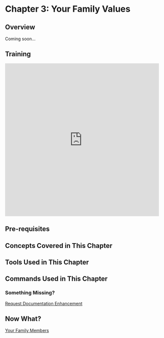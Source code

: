 # Chapter 3: Your Family Values

## Overview

Coming soon...

## Training 

<div class="video-container">
    <iframe width="100%" height="500" src="https://www.youtube.com/embed/5kWUCqbBV9U?si=qdmnyk_vFDvWdlDA" title="YouTube video player" frameborder="0" allow="accelerometer; autoplay; clipboard-write; encrypted-media; gyroscope; picture-in-picture; web-share" referrerpolicy="strict-origin-when-cross-origin" allowfullscreen></iframe>
</div>


## Pre-requisites

## Concepts Covered in This Chapter

## Tools Used in This Chapter

## Commands Used in This Chapter

### Something Missing?

<div class="grid-buttons">
    <a class="btn" href="https://forms.gle/2ZMtwUxg1egV8sHT8">Request Documentation Enhancement</a>
</div>

## Now What?

<div class="grid-buttons">
    <a class="btn" href="{{ '/training/building-a-skill/your-family-members/' | url }}">Your Family Members</a>
</div>